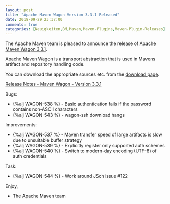 ```yaml
---
layout: post
title: "Apache Maven Wagon Version 3.3.1 Released"
date: 2018-09-29 23:37:00
comments: true
categories: [Neuigkeiten,BM,Maven,Maven-Plugins,Maven-Plugin-Releases]
---
```

The Apache Maven team is pleased to announce the release of 
[Apache Maven Wagon 3.3.1](https://maven.apache.org/wagon/).

Apache Maven Wagon is a transport abstraction that is used in Mavens
artifact and repository handling code.

You can download the appropriate sources etc. from the [download page](https://maven.apache.org/wagon/download.cgi).

<!-- more -->

[Release Notes - Maven Wagon - Version 3.3.1](https://issues.apache.org/jira/secure/ReleaseNote.jspa?projectId=12318122&version=12344772)

Bugs:

 * {%alj WAGON-538 %} - Basic authentication fails if the password contains non-ASCII characters
 * {%alj WAGON-543 %} - wagon-ssh download hangs

Improvements:

 * {%alj WAGON-537 %} - Maven transfer speed of large artifacts is slow due to unsuitable buffer strategy
 * {%alj WAGON-539 %} - Explicitly register only supported auth schemes
 * {%alj WAGON-540 %} - Switch to modern-day encoding (UTF-8) of auth credentials

Task:

 * {%alj WAGON-544 %} - Work around JSch issue #122

Enjoy,

- The Apache Maven team

